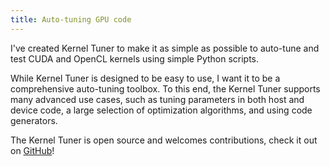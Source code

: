 ```yaml
---
title: Auto-tuning GPU code
---
```


I've created Kernel Tuner to make it as simple as possible to auto-tune and test CUDA and OpenCL kernels using simple Python scripts.

While Kernel Tuner is designed to be easy to use, I want it to be a comprehensive auto-tuning toolbox.
To this end, the Kernel Tuner supports many advanced use cases, such as tuning parameters in both host and device code, a large selection of
optimization algorithms, and using code generators.

The Kernel Tuner is open source and welcomes contributions, check it out on
<a class="black-underlined" href="https://github.com/benvanwerkhoven/kernel_tuner">GitHub</a>!

